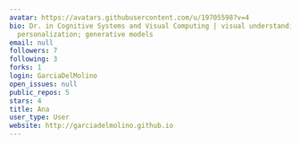 ```yaml
---
avatar: https://avatars.githubusercontent.com/u/19705598?v=4
bio: Dr. in Cognitive Systems and Visual Computing | visual understanding; summarization;
  personalization; generative models
email: null
followers: 7
following: 3
forks: 1
login: GarciaDelMolino
open_issues: null
public_repos: 5
stars: 4
title: Ana
user_type: User
website: http://garciadelmolino.github.io
---
```

